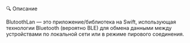 🔍 Описание

BlutoothLan — это приложение/библиотека на Swift, использующая технологии Bluetooth (вероятно BLE) для обмена данными между устройствами по локальной сети или в режиме пирового соединения.
